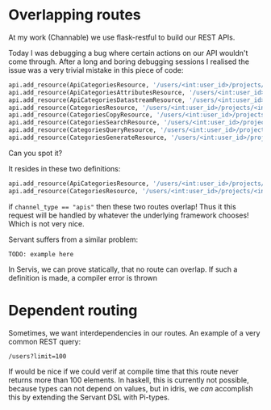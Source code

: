 # Overlapping routes
At my work (Channable) we use flask-restful to build our REST APIs.

Today I was debugging a bug where certain actions on our API wouldn't come through. After a long and boring debugging sessions
I realised the issue was a very trivial mistake in this piece of code:

```python
api.add_resource(ApiCategoriesResource, '/users/<int:user_id>/projects/<int:project_id>/apis/<int:api_id>/categories')
api.add_resource(ApiCategoriesAttributesResource, '/users/<int:user_id>/projects/<int:project_id>/apis/<int:api_id>/categories/<string:category_id>')
api.add_resource(ApiCategoriesDatastreamResource, '/users/<int:user_id>/projects/<int:project_id>/apis/<int:api_id>/categories/<string:category_id>/datastream')
api.add_resource(CategoriesResource, '/users/<int:user_id>/projects/<int:project_id>/<string:channel>/<int:channel_id>/categories')
api.add_resource(CategoriesCopyResource, '/users/<int:user_id>/projects/<int:project_id>/<string:channel>/<int:channel_id>/categories/copy')
api.add_resource(CategoriesSearchResource, '/users/<int:user_id>/projects/<int:project_id>/<string:channel>/<int:channel_id>/categories/search')
api.add_resource(CategoriesQueryResource, '/users/<int:user_id>/projects/<int:project_id>/<string:channel>/<int:channel_id>/categories/query')
api.add_resource(CategoriesGenerateResource, '/users/<int:user_id>/projects/<int:project_id>/<string:channel>/<int:channel_id>/categories/generate')
```

Can you spot it?


It resides in these two definitions:
```python
api.add_resource(ApiCategoriesResource, '/users/<int:user_id>/projects/<int:project_id>/apis/<int:api_id>/categories')
api.add_resource(CategoriesResource, '/users/<int:user_id>/projects/<int:project_id>/<string:channel_type>/<int:channel_id>/categories')
```

if   `channel_type == "apis"` then these two routes overlap! Thus it this request will be handled by whatever the underlying framework chooses!
Which is not very nice. 


Servant suffers from a similar problem:

```
TODO: example here
```




In Servis, we can prove statically, that no route can overlap. If such a definition is made, a compiler error is thrown



# Dependent routing
Sometimes, we want interdependencies in our routes. An example of a very common REST query:

```
/users?limit=100
```

If would be nice if we could verif at compile time that this route never returns more than 100 elements.  In haskell, this is currently not possible, because types can not depend on values, but in idris, we _can_ accomplish this by extending the Servant DSL with Pi-types.
